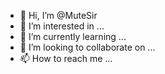 - 👋 Hi, I’m @MuteSir
- 👀 I’m interested in ...
- 🌱 I’m currently learning ...
- 💞️ I’m looking to collaborate on ...
- 📫 How to reach me ...

<!---
MuteSir/MuteSir is a ✨ special ✨ repository because its `README.md` (this file) appears on your GitHub profile.
You can click the Preview link to take a look at your changes.
--->
